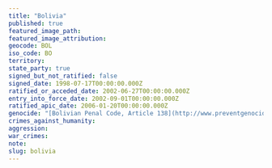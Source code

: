 ```yaml
---
title: "Bolivia"
published: true
featured_image_path:
featured_image_attribution:
geocode: BOL
iso_code: BO
territory:
state_party: true
signed_but_not_ratified: false
signed_date: 1998-07-17T00:00:00.000Z
ratified_or_acceded_date: 2002-06-27T00:00:00.000Z
entry_into_force_date: 2002-09-01T00:00:00.000Z
ratified_apic_date: 2006-01-20T00:00:00.000Z
genocide: "[Bolivian Penal Code, Article 138](http://www.preventgenocide.org/es/derecho/codigos/bolivia.htm)"
crimes_against_humanity:
aggression:
war_crimes:
note:
slug: bolivia
---
```

